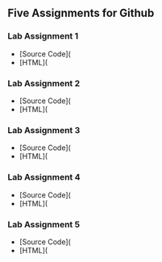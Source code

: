 ## Five Assignments for Github

### Lab Assignment 1
  * [Source Code](
  * [HTML](

### Lab Assignment 2
  * [Source Code](
  * [HTML](
  
### Lab Assignment 3
  * [Source Code](
  * [HTML](
  
### Lab Assignment 4
  * [Source Code](
  * [HTML](
### Lab Assignment 5
  * [Source Code](
  * [HTML](
